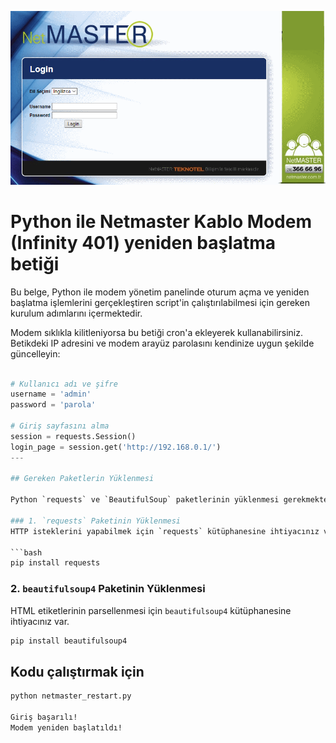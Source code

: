 ![Netmaster Cabler Router Modem](image/netmaster-scr.png)

# Python ile Netmaster Kablo Modem (Infinity 401) yeniden başlatma betiği

Bu belge, Python ile modem yönetim panelinde oturum açma ve yeniden başlatma işlemlerini gerçekleştiren script'in çalıştırılabilmesi için gereken kurulum adımlarını içermektedir.

Modem sıklıkla kilitleniyorsa bu betiği cron'a ekleyerek kullanabilirsiniz. Betikdeki IP adresini ve modem arayüz parolasını kendinize uygun şekilde güncelleyin:

```python

# Kullanıcı adı ve şifre
username = 'admin'
password = 'parola'

# Giriş sayfasını alma
session = requests.Session()
login_page = session.get('http://192.168.0.1/')
---

## Gereken Paketlerin Yüklenmesi

Python `requests` ve `BeautifulSoup` paketlerinin yüklenmesi gerekmektedir.

### 1. `requests` Paketinin Yüklenmesi
HTTP isteklerini yapabilmek için `requests` kütüphanesine ihtiyacınız var.

```bash
pip install requests
```


### 2. `beautifulsoup4` Paketinin Yüklenmesi
HTML etiketlerinin parsellenmesi için `beautifulsoup4` kütüphanesine ihtiyacınız var.

```bash
pip install beautifulsoup4
```

## Kodu çalıştırmak için

```bash
python netmaster_restart.py

Giriş başarılı!
Modem yeniden başlatıldı!

```
